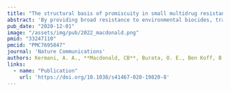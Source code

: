 ```yaml
---
title: "The structural basis of promiscuity in small multidrug resistance transporters"
abstract: 'By providing broad resistance to environmental biocides, transporters from the small multidrug resistance (SMR) family drive the spread of multidrug resistance cassettes among bacterial populations. A fundamental understanding of substrate selectivity by SMR transporters is needed to identify the types of selective pressures that contribute to this process. Using solid-supported membrane electrophysiology, we find that promiscuous transport of hydrophobic substituted cations is a general feature of SMR transporters. To understand the molecular basis for promiscuity, we solved X-ray crystal structures of a SMR transporter Gdx-Clo in complex with substrates to a maximum resolution of 2.3 Å. These structures confirm the family’s extremely rare dual topology architecture and reveal a cleft between two helices that provides accommodation in the membrane for the hydrophobic substituents of transported drug-like cations.'
pub_date: "2020-12-01"
image: "/assets/img/pub/2022_macdonald.png"
pmid: "33247110"
pmcid: "PMC7695847"
journal: 'Nature Communications'
authors: Kermani, A. A., **Macdonald, CB**, Burata, O. E., Ben Koff, B., Koide, A., Denbaum, E., Koide, S., Stockbridge, R. B.
links:
  - name: "Publication"
    url: 'https://doi.org/10.1038/s41467-020-19820-8'
---
```

